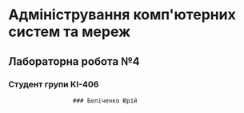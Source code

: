 # Адміністрування комп'ютерних систем та мереж

## Лабораторна робота №4 



### Студент групи КІ-406    
                      ### Беліченко Юрій
